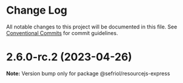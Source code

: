 # Change Log

All notable changes to this project will be documented in this file.
See [Conventional Commits](https://conventionalcommits.org) for commit guidelines.

# 2.6.0-rc.2 (2023-04-26)

**Note:** Version bump only for package @sefriol/resourcejs-express
